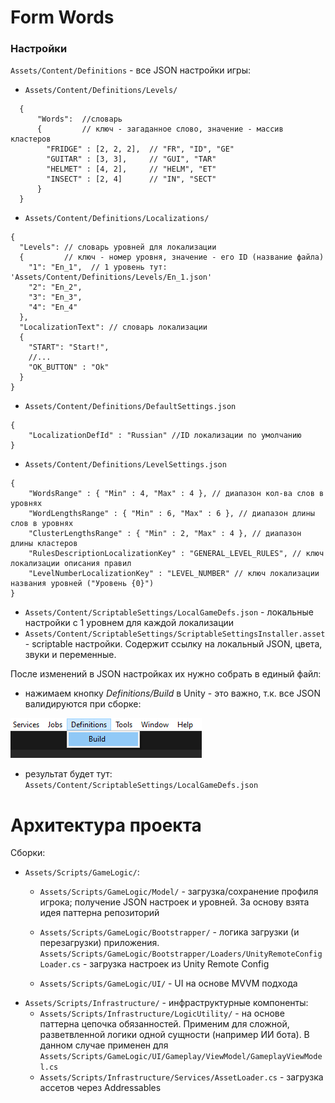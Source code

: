 # Form Words
### Настройки

`Assets/Content/Definitions` - все JSON настройки игры:
* `Assets/Content/Definitions/Levels/`
```json5
  {
      "Words":  //словарь
      {         // ключ - загаданное слово, значение - массив кластеров
        "FRIDGE" : [2, 2, 2],  // "FR", "ID", "GE"
        "GUITAR" : [3, 3],     // "GUI", "TAR"
        "HELMET" : [4, 2],     // "HELM", "ET"
        "INSECT" : [2, 4]      // "IN", "SECT"
      }
  }
```
* `Assets/Content/Definitions/Localizations/`
```json5
{
  "Levels": // словарь уровней для локализации
  {         // ключ - номер уровня, значение - его ID (название файла)
    "1": "En_1",  // 1 уровень тут: 'Assets/Content/Definitions/Levels/En_1.json'
    "2": "En_2",
    "3": "En_3",
    "4": "En_4"
  },
  "LocalizationText": // словарь локализации
  {
    "START": "Start!",
    //...
    "OK_BUTTON" : "Ok"
  }
}
```
* `Assets/Content/Definitions/DefaultSettings.json`
```json5
{
    "LocalizationDefId" : "Russian" //ID локализации по умолчанию
}
```

* `Assets/Content/Definitions/LevelSettings.json`
```json5
{
    "WordsRange" : { "Min" : 4, "Max" : 4 }, // диапазон кол-ва слов в уровнях
    "WordLengthsRange" : { "Min" : 6, "Max" : 6 }, // диапазон длины слов в уровнях
    "ClusterLengthsRange" : { "Min" : 2, "Max" : 4 }, // диапазон длины кластеров
    "RulesDescriptionLocalizationKey" : "GENERAL_LEVEL_RULES", // ключ локализации описания правил
    "LevelNumberLocalizationKey" : "LEVEL_NUMBER" // ключ локализации названия уровней ("Уровень {0}")
}
```

* `Assets/Content/ScriptableSettings/LocalGameDefs.json` - локальные настройки с 1 уровнем для каждой локализации
* `Assets/Content/ScriptableSettings/ScriptableSettingsInstaller.asset` - scriptable настройки. Содержит ссылку на локальный JSON, цвета, звуки и переменные.

После изменений в JSON настройках их нужно собрать в единый файл:

* нажимаем кнопку _Definitions/Build_ в Unity - это важно, т.к. все JSON валидируются при сборке:

![img](ReadMeAssets/definitions_build_hint.png)

* результат будет тут: `Assets/Content/ScriptableSettings/LocalGameDefs.json`

# Архитектура проекта

Сборки:
* `Assets/Scripts/GameLogic/`:
  - `Assets/Scripts/GameLogic/Model/` - загрузка/сохранение профиля игрока; получение JSON настроек и уровней. За основу взята идея паттерна репозиторий
  
  - `Assets/Scripts/GameLogic/Bootstrapper/` - логика загрузки (и перезагрузки) приложения. `Assets/Scripts/GameLogic/Bootstrapper/Loaders/UnityRemoteConfigLoader.cs` - загрузка настроек из Unity Remote Config 
  - `Assets/Scripts/GameLogic/UI/` - UI на основе MVVM подхода
* `Assets/Scripts/Infrastructure/` - инфраструктурные компоненты:
  - `Assets/Scripts/Infrastructure/LogicUtility/` - на основе паттерна цепочка обязанностей. Применим для сложной, разветвленной логики одной сущности (например ИИ бота). В данном случае применен для `Assets/Scripts/GameLogic/UI/Gameplay/ViewModel/GameplayViewModel.cs`
  - `Assets/Scripts/Infrastructure/Services/AssetLoader.cs` - загрузка ассетов через Addressables
